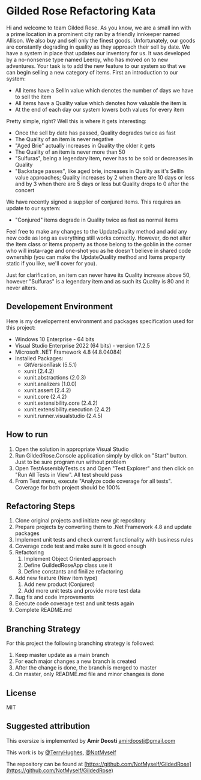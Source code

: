 # Gilded Rose Refactoring Kata

Hi and welcome to team Gilded Rose. As you know, we are a small inn with a 
prime location in a prominent city ran by a friendly innkeeper named 
Allison. We also buy and sell only the finest goods. Unfortunately, our 
goods are constantly degrading in quality as they approach their sell by 
date. We have a system in place that updates our inventory for us. It was 
developed by a no-nonsense type named Leeroy, who has moved on to new 
adventures. Your task is to add the new feature to our system so that we 
can begin selling a new category of items. First an introduction to our 
system:

- All items have a SellIn value which denotes the number of days we have 
to sell the item
- All items have a Quality value which denotes how valuable the item is
- At the end of each day our system lowers both values for every item

Pretty simple, right? Well this is where it gets interesting:

- Once the sell by date has passed, Quality degrades twice as fast
- The Quality of an item is never negative
- "Aged Brie" actually increases in Quality the older it gets
- The Quality of an item is never more than 50
- "Sulfuras", being a legendary item, never has to be sold or decreases 
in Quality
- "Backstage passes", like aged brie, increases in Quality as it's SellIn 
value approaches; Quality increases by 2 when there are 10 days or less 
and by 3 when there are 5 days or less but Quality drops to 0 after the 
concert

We have recently signed a supplier of conjured items. This requires an 
update to our system:

- "Conjured" items degrade in Quality twice as fast as normal items

Feel free to make any changes to the UpdateQuality method and add any 
new code as long as everything still works correctly. However, do not 
alter the Item class or Items property as those belong to the goblin 
in the corner who will insta-rage and one-shot you as he doesn't 
believe in shared code ownership (you can make the UpdateQuality 
method and Items property static if you like, we'll cover for you).

Just for clarification, an item can never have its Quality increase 
above 50, however "Sulfuras" is a legendary item and as such its 
Quality is 80 and it never alters.

## Developement Environment
Here is my developement environment and packages specification used for this project:
- Windows 10 Enterprise - 64 bits
- Visual Studio Enterprise 2022 (64 bits) - version 17.2.5
- Microsoft .NET Framework 4.8 (4.8.04084)
- Installed Packages:
	- GitVersionTask (5.5.1)
	- xunit (2.4.2)
	- xunit.abstractions (2.0.3)
	- xunit.analizers (1.0.0)
	- xunit.assert (2.4.2)
	- xunit.core (2.4.2)
	- xunit.extensibility.core (2.4.2)
	- xunit.extensibility.execution (2.4.2)
	- xunit.runner.visualstudio (2.4.5)

## How to run
1. Open the solution in appropriate Visual Studio
2. Run GildedRose.Console application simply by click on "Start" button. Just to be sure program run without problem
3. Open TestAssemblyTests.cs and Open "Test Explorer" and then click on "Run All Tests in View". All test should pass
4. From Test menu, execute "Analyze code coverage for all tests". Coverage for both project should be 100%

## Refactoring Steps
1. Clone original projects and initiate new git repository  
2. Prepare projects by converting them to .Net Framework 4.8 and update packages  
3. Implement unit tests and check current functionality with business rules  
4. Coverage code test and make sure it is good enough  
5. Refactoring 
	1. Implement Object Oriented approach  
	2. Define GuildedRoseApp class use it  
	3. Define constants and finilize refactoring  
6. Add new feature (New item type) 
	1. Add new product (Conjured)  
	2. Add more unit tests and provide more test data  
7. Bug fix and code improvements  
8. Execute code coverage test and unit tests again  
9. Complete README.md

## Branching Strategy
For this project the following branching strategy is followed:
1. Keep master update as a main branch
2. For each major changes a new branch is created
3. After the change is done, the branch is merged to master
4. On master, only README.md file and minor changes is done

## License

MIT

## Suggested attribution

This exersize is implemented by **Amir Doosti** <amirdoosti@gmail.com>

This work is by [@TerryHughes](https://twitter.com/TerryHughes), [@NotMyself](https://twitter.com/NotMyself)

The repository can be found at [https://github.com/NotMyself/GildedRose](https://github.com/NotMyself/GildedRose)
